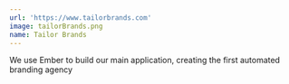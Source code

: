 ```yaml
---
url: 'https://www.tailorbrands.com'
image: tailorBrands.png
name: Tailor Brands
---
```

We use Ember to build our main application, creating the first automated branding agency